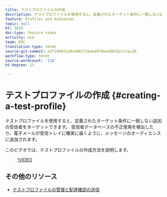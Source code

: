 ```yaml
---
title: テストプロファイルの作成
description: テストプロファイルを使用すると、定義されたターゲット条件に一致しない追加の受信者をターゲットできます。 受信者データベースの不正使用を検出したり、電子メールが受信トレイに確実に届くように、メッセージのオーディエンスに追加されます。
feature: Profiles and Audiences
topic: null
kt: 1810
doc-type: feature video
activity: use
team: DOC
translation-type: tm+mt
source-git-commit: a2f194821a9ce06272eaed979ee2d8c62cccac2b
workflow-type: tm+mt
source-wordcount: '118'
ht-degree: 1%

---
```



# テストプロファイルの作成 {#creating-a-test-profile}

テストプロファイルを使用すると、定義されたターゲット条件に一致しない追加の受信者をターゲットできます。 受信者データベースの不正使用を検出したり、電子メールが受信トレイに確実に届くように、メッセージのオーディエンスに追加されます。

このビデオでは、テストプロファイルの作成方法を説明します。

>[!VIDEO](https://video.tv.adobe.com/v/24094?quality=12)

## その他のリソース

* [テストプロファイルの管理と配達確認の送信](https://docs.adobe.com/content/help/en/campaign-standard/using/testing-and-sending/preparing-and-testing-messages/managing-test-profiles-and-sending-proofs.html)
